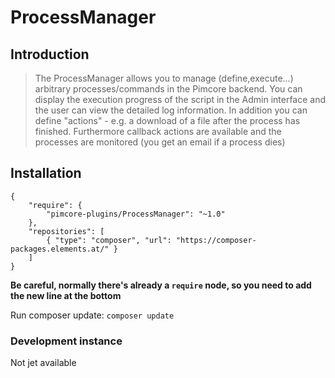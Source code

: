 # ProcessManager

## Introduction

> The ProcessManager allows you to manage (define,execute...) arbitrary processes/commands in the Pimcore backend. 
You can display the execution progress of the script in the Admin interface and the user can view the detailed log information. 
In addition you can define "actions" - e.g.  a download of a file after the process has finished. Furthermore callback actions are available and the processes are monitored (you get an email if a process dies)

## Installation
```
{
    "require": {
        "pimcore-plugins/ProcessManager": "~1.0"
    },
    "repositories": [
        { "type": "composer", "url": "https://composer-packages.elements.at/" }
    ]
}
```

**Be careful, normally there's already a `require` node, so you need to add the new line at the bottom**     

Run composer update: 
`composer update`

### Development instance
Not jet available